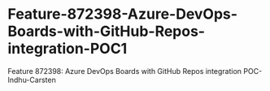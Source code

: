 # Feature-872398-Azure-DevOps-Boards-with-GitHub-Repos-integration-POC1
Feature 872398: Azure DevOps Boards with GitHub Repos integration POC-Indhu-Carsten
